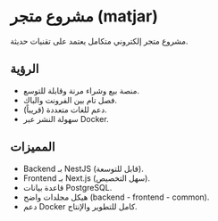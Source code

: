 # مشروع متجر (matjar)

مشروع متجر إلكتروني متكامل يعتمد على تقنيات حديثة.

## الرؤية
- منصة بيع وشراء مرنة وقابلة للتوسع.
- فصل تام بين الفرونت والباك.
- دعم للغات متعددة (قريباً).
- سهولة النشر عبر Docker.

## المميزات
- Backend بـ NestJS (قابل للتوسعة).
- Frontend بـ Next.js (سهل التخصيص).
- قاعدة بيانات PostgreSQL.
- هيكل مجلدات واضح (backend - frontend - common).
- دعم Docker كامل للتطوير والإنتاج.